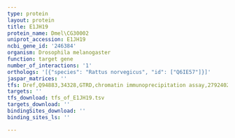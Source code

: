 ```yaml
---
type: protein
layout: protein
title: E1JH19
protein_name: Dmel\CG30002
uniprot_accession: E1JH19
ncbi_gene_id: '246384'
organism: Drosophila melanogaster
function: target gene
number_of_interactions: '1'
orthologs: '[{"species": "Rattus norvegicus", "id": ["Q6IE57"]}]'
jaspar_matrices: ''
tfs: Dref,Q94883,34328,GTRD,chromatin immunoprecipitation assay,27924024%5Buid%5D,No
targets: ''
tfs_download: tfs_of_E1JH19.tsv
targets_download: ''
bindingSites_download: ''
binding_sites_ls: ''

---
```

